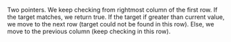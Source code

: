 Two pointers.
We keep checking from rightmost column of the first row. If the target matches, we return true. If the target if greater than current value, we move to the next row (target could not be found in this row). Else, we move to the previous column (keep checking in this row).